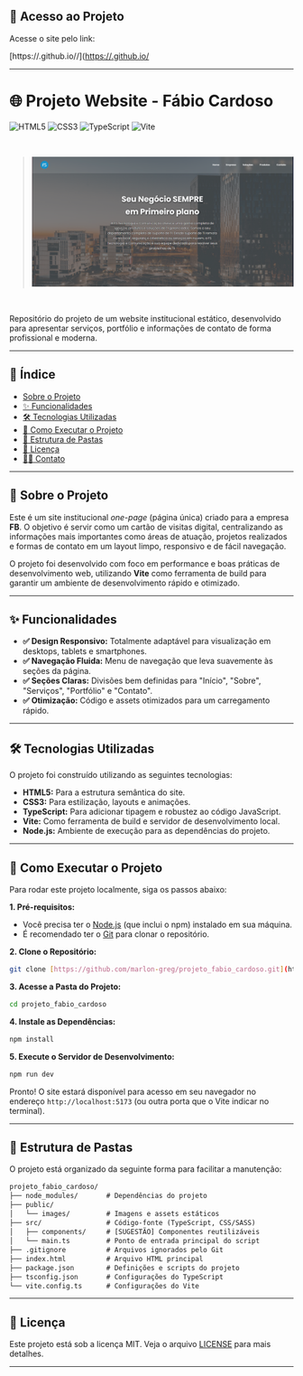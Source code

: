 ## 🚀 Acesso ao Projeto

Acesse o site pelo link:

[https://<seu-usuario>.github.io/<nome-do-repositorio>/]([https://<seu-usuario>.github.io/<nome-do-repositorio>](https://marlon-greg.github.io/projeto_fabio_cardoso/)

---
# 🌐 Projeto Website - Fábio Cardoso

![HTML5](https://img.shields.io/badge/HTML5-E34F26?style=for-the-badge&logo=html5&logoColor=white)
![CSS3](https://img.shields.io/badge/CSS3-1572B6?style=for-the-badge&logo=css3&logoColor=white)
![TypeScript](https://img.shields.io/badge/TypeScript-3178C6?style=for-the-badge&logo=typescript&logoColor=white)
![Vite](https://img.shields.io/badge/Vite-646CFF?style=for-the-badge&logo=vite&logoColor=white)

<br>

> ![Pré-visualização do Projeto](./public/images/preview.png)

<br>

Repositório do projeto de um website institucional estático, desenvolvido para apresentar serviços, portfólio e informações de contato de forma profissional e moderna.

---

## 📖 Índice

* [Sobre o Projeto](#-sobre-o-projeto)
* [✨ Funcionalidades](#-funcionalidades)
* [🛠️ Tecnologias Utilizadas](#-tecnologias-utilizadas)
* [🚀 Como Executar o Projeto](#-como-executar-o-projeto)
* [📁 Estrutura de Pastas](#-estrutura-de-pastas)
* [📄 Licença](#-licença)
* [👨‍💻 Contato](#-contato)

---

## 🎯 Sobre o Projeto

Este é um site institucional *one-page* (página única) criado para a empresa **FB**. O objetivo é servir como um cartão de visitas digital, centralizando as informações mais importantes como áreas de atuação, projetos realizados e formas de contato em um layout limpo, responsivo e de fácil navegação.

O projeto foi desenvolvido com foco em performance e boas práticas de desenvolvimento web, utilizando **Vite** como ferramenta de build para garantir um ambiente de desenvolvimento rápido e otimizado.

---

## ✨ Funcionalidades

-   **✅ Design Responsivo:** Totalmente adaptável para visualização em desktops, tablets e smartphones.
-   **✅ Navegação Fluida:** Menu de navegação que leva suavemente às seções da página.
-   **✅ Seções Claras:** Divisões bem definidas para "Início", "Sobre", "Serviços", "Portfólio" e "Contato".
-   **✅ Otimização:** Código e assets otimizados para um carregamento rápido.

---

## 🛠️ Tecnologias Utilizadas

O projeto foi construído utilizando as seguintes tecnologias:

* **HTML5:** Para a estrutura semântica do site.
* **CSS3:** Para estilização, layouts e animações.
* **TypeScript:** Para adicionar tipagem e robustez ao código JavaScript.
* **Vite:** Como ferramenta de build e servidor de desenvolvimento local.
* **Node.js:** Ambiente de execução para as dependências do projeto.

---

## 🚀 Como Executar o Projeto

Para rodar este projeto localmente, siga os passos abaixo:

**1. Pré-requisitos:**

* Você precisa ter o [Node.js](https://nodejs.org/en/) (que inclui o npm) instalado em sua máquina.
* É recomendado ter o [Git](https://git-scm.com/) para clonar o repositório.

**2. Clone o Repositório:**

```bash
git clone [https://github.com/marlon-greg/projeto_fabio_cardoso.git](https://github.com/marlon-greg/projeto_fabio_cardoso.git)
```

**3. Acesse a Pasta do Projeto:**

```bash
cd projeto_fabio_cardoso
```

**4. Instale as Dependências:**

```bash
npm install
```

**5. Execute o Servidor de Desenvolvimento:**

```bash
npm run dev
```

Pronto! O site estará disponível para acesso em seu navegador no endereço `http://localhost:5173` (ou outra porta que o Vite indicar no terminal).

---

## 📁 Estrutura de Pastas

O projeto está organizado da seguinte forma para facilitar a manutenção:

```
projeto_fabio_cardoso/
├── node_modules/       # Dependências do projeto
├── public/
│   └── images/         # Imagens e assets estáticos
├── src/                # Código-fonte (TypeScript, CSS/SASS)
│   ├── components/     # [SUGESTÃO] Componentes reutilizáveis
│   └── main.ts         # Ponto de entrada principal do script
├── .gitignore          # Arquivos ignorados pelo Git
├── index.html          # Arquivo HTML principal
├── package.json        # Definições e scripts do projeto
├── tsconfig.json       # Configurações do TypeScript
└── vite.config.ts      # Configurações do Vite
```

---

## 📄 Licença

Este projeto está sob a licença MIT. Veja o arquivo [LICENSE](LICENSE) para mais detalhes.

---
